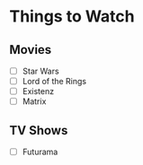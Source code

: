 # Things to Watch

## Movies

 - [ ] Star Wars
 - [ ] Lord of the Rings
 - [ ] Existenz
 - [ ] Matrix

## TV Shows

 - [ ] Futurama
